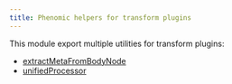 ```yaml
---
title: Phenomic helpers for transform plugins
---
```


This module export multiple utilities for transform plugins:

* [extractMetaFromBodyNode](./extractMetaFromBodyNode.md)
* [unifiedProcessor](./unifiedProcessor.md)
